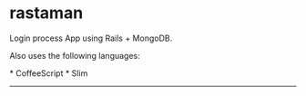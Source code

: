 rastaman
========

<p>Login process App using Rails + MongoDB. </p>

<p>Also uses the following languages: </p>
* CoffeeScript
* Slim


---
